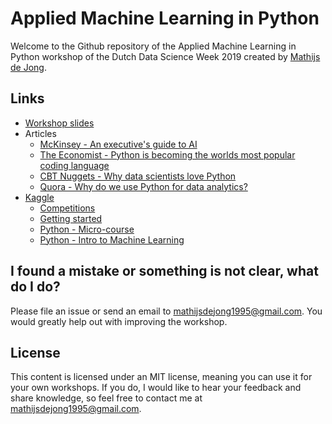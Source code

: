# Applied Machine Learning in Python
Welcome to the Github repository of the Applied Machine Learning in Python workshop of the Dutch Data Science Week 2019 created by [Mathijs de Jong](https://www.linkedin.com/in/mathijsdejong995/).

## Links
- [Workshop slides](https://github.com/Mathijs995/Applied-Machine-Learning-in-Python/raw/master/DDSW%20-%20Presentation.pdf)
- Articles
  - [McKinsey - An executive's guide to AI](https://www.mckinsey.com/~/media/McKinsey/Business%20Functions/McKinsey%20Analytics/Our%20Insights/An%20executives%20guide%20to%20AI/An-executives-guide-to-AI.ashx)
  - [The Economist - Python is becoming the worlds most popular coding language](https://www.economist.com/graphic-detail/2018/07/26/python-is-becoming-the-worlds-most-popular-coding-language)
  - [CBT Nuggets - Why data scientists love Python](https://www.cbtnuggets.com/blog/technology/data/why-data-scientists-love-python)
  - [Quora - Why do we use Python for data analytics?](https://www.quora.com/Why-do-we-use-Python-for-data-analytics)
- [Kaggle](https://www.kaggle.com/)
  - [Competitions](https://www.kaggle.com/competitions)
  - [Getting started](https://www.kaggle.com/getting-started/44916)
  - [Python - Micro-course](https://www.kaggle.com/learn/python)
  - [Python - Intro to Machine Learning](https://www.kaggle.com/learn/intro-to-machine-learning)

## I found a mistake or something is not clear, what do I do?
Please file an issue or send an email to [mathijsdejong1995@gmail.com](mailto:mathijsdejong1995@gmail.com). You would greatly help out with improving the workshop.

## License
This content is licensed under an MIT license, meaning you can use it for your own workshops. If you do, I would like to hear your feedback and share knowledge, so feel free to contact me at [mathijsdejong1995@gmail.com](mailto:mathijsdejong1995@gmail.com).
